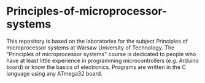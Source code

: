 # Principles-of-microprocessor-systems
This repository is based on the laboratories for the subject Principles of microprocessor systems at Warsaw University of Technology.
The "Principles of microprocessor systems" course is dedicated to people who have at least little experience in programming microcontrollers (e.g. Arduino board) or know the basics of electronics. Programs are written in the C language using any ATmega32 board.
